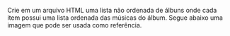Crie em um arquivo HTML uma lista não ordenada de álbuns onde cada item possui uma lista ordenada das músicas do álbum. Segue abaixo uma imagem que pode ser usada como referência.